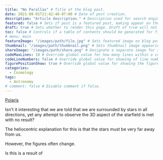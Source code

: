 ```yaml
---
title: "No Parallax" # Title of the blog post.
date: 2021-08-01T21:42:48-07:00 # Date of post creation.
description: "Article description." # Description used for search engine.
featured: false # Sets if post is a featured post, making appear on the home page side bar.
draft: true # Sets whether to render this page. Draft of true will not be rendered.
toc: false # Controls if a table of contents should be generated for first-level links automatically.
# menu: main
featureImage: "/images/path/file.jpg" # Sets featured image on blog post.
thumbnail: "/images/path/thumbnail.png" # Sets thumbnail image appearing inside card on homepage.
shareImage: "/images/path/share.png" # Designate a separate image for social media sharing.
codeMaxLines: 10 # Override global value for how many lines within a code block before auto-collapsing.
codeLineNumbers: false # Override global value for showing of line numbers within code block.
figurePositionShow: true # Override global value for showing the figure label.
categories:
  - Cosmology
tags:
  - Astronomy
# comment: false # Disable comment if false.
---
```


[Polaris](/post/polaris/)

Isn't it interesting that we are told that we are surrounded by stars in all directions, yet any attempt to observe the 3D aspect of the starfield is met with no result?

The heliocentric explanation for this is that the stars must be very far away from us.

However, the figures often change.

Is this is a result of 

